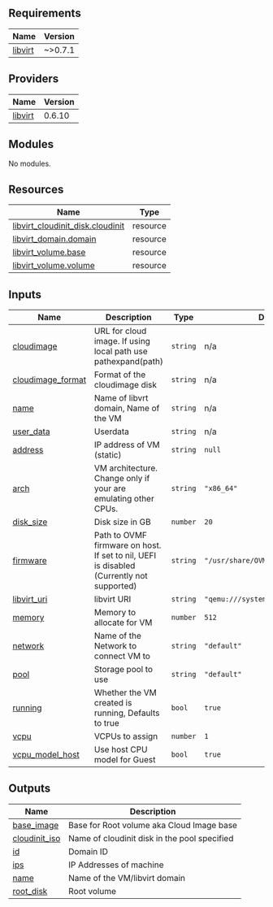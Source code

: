 <!-- BEGIN_TF_DOCS -->

## Requirements

| Name | Version |
|------|---------|
| <a name="requirement_libvirt"></a> [libvirt](#requirement\_libvirt) | ~>0.7.1 |

## Providers

| Name | Version |
|------|---------|
| <a name="provider_libvirt"></a> [libvirt](#provider\_libvirt) | 0.6.10 |

## Modules

No modules.

## Resources

| Name | Type |
|------|------|
| [libvirt_cloudinit_disk.cloudinit](https://registry.terraform.io/providers/dmacvicar/libvirt/latest/docs/resources/cloudinit_disk) | resource |
| [libvirt_domain.domain](https://registry.terraform.io/providers/dmacvicar/libvirt/latest/docs/resources/domain) | resource |
| [libvirt_volume.base](https://registry.terraform.io/providers/dmacvicar/libvirt/latest/docs/resources/volume) | resource |
| [libvirt_volume.volume](https://registry.terraform.io/providers/dmacvicar/libvirt/latest/docs/resources/volume) | resource |

## Inputs

| Name | Description | Type | Default | Required |
|------|-------------|------|---------|:--------:|
| <a name="input_cloudimage"></a> [cloudimage](#input\_cloudimage) | URL for cloud image. If using local path use pathexpand(path) | `string` | n/a | yes |
| <a name="input_cloudimage_format"></a> [cloudimage\_format](#input\_cloudimage\_format) | Format of the cloudimage disk | `string` | n/a | yes |
| <a name="input_name"></a> [name](#input\_name) | Name of libvrt domain, Name of the VM | `string` | n/a | yes |
| <a name="input_user_data"></a> [user\_data](#input\_user\_data) | Userdata | `string` | n/a | yes |
| <a name="input_address"></a> [address](#input\_address) | IP address of VM (static) | `string` | `null` | no |
| <a name="input_arch"></a> [arch](#input\_arch) | VM architecture. Change only if your are emulating other CPUs. | `string` | `"x86_64"` | no |
| <a name="input_disk_size"></a> [disk\_size](#input\_disk\_size) | Disk size in GB | `number` | `20` | no |
| <a name="input_firmware"></a> [firmware](#input\_firmware) | Path to OVMF firmware on host. If set to nil, UEFI is disabled (Currently not supported) | `string` | `"/usr/share/OVMF/OVMF_CODE.ms.fd"` | no |
| <a name="input_libvirt_uri"></a> [libvirt\_uri](#input\_libvirt\_uri) | libvirt URI | `string` | `"qemu:///system"` | no |
| <a name="input_memory"></a> [memory](#input\_memory) | Memory to allocate for VM | `number` | `512` | no |
| <a name="input_network"></a> [network](#input\_network) | Name of the Network to connect VM to | `string` | `"default"` | no |
| <a name="input_pool"></a> [pool](#input\_pool) | Storage pool to use | `string` | `"default"` | no |
| <a name="input_running"></a> [running](#input\_running) | Whether the VM created is running, Defaults to true | `bool` | `true` | no |
| <a name="input_vcpu"></a> [vcpu](#input\_vcpu) | VCPUs to assign | `number` | `1` | no |
| <a name="input_vcpu_model_host"></a> [vcpu\_model\_host](#input\_vcpu\_model\_host) | Use host CPU model for Guest | `bool` | `true` | no |

## Outputs

| Name | Description |
|------|-------------|
| <a name="output_base_image"></a> [base\_image](#output\_base\_image) | Base for Root volume aka Cloud Image base |
| <a name="output_cloudinit_iso"></a> [cloudinit\_iso](#output\_cloudinit\_iso) | Name of cloudinit disk in the pool specified |
| <a name="output_id"></a> [id](#output\_id) | Domain ID |
| <a name="output_ips"></a> [ips](#output\_ips) | IP Addresses of machine |
| <a name="output_name"></a> [name](#output\_name) | Name of the VM/libvirt domain |
| <a name="output_root_disk"></a> [root\_disk](#output\_root\_disk) | Root volume |

<!-- END_TF_DOCS -->
